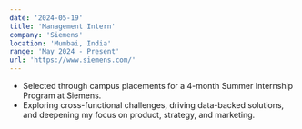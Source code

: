 ```yaml
---
date: '2024-05-19'
title: 'Management Intern'
company: 'Siemens'
location: 'Mumbai, India'
range: 'May 2024 - Present'
url: 'https://www.siemens.com/'
---
```


- Selected through campus placements for a 4-month Summer Internship Program at Siemens.
- Exploring cross-functional challenges, driving data-backed solutions, and deepening my focus on product, strategy, and marketing.
